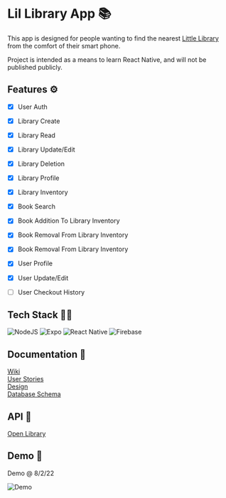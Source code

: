 
# Lil Library App 📚

This app is designed for people wanting to find the nearest [Little Library](https://littlefreelibrary.org/) from the comfort of their smart phone.  

Project is intended as a means to learn React Native, and will not be published publicly.


## Features ⚙

- [X] User Auth
- [X] Library Create
- [X] Library Read
- [X] Library Update/Edit
- [X] Library Deletion
- [X] Library Profile
- [X] Library Inventory
- [X] Book Search
- [X] Book Addition To Library Inventory
- [X] Book Removal From Library Inventory
- [X] Book Removal From Library Inventory
- [X] User Profile
- [X] User Update/Edit
- [ ] User Checkout History


## Tech Stack 👨‍💻

![NodeJS](https://img.shields.io/badge/node.js-6DA55F?style=for-the-badge&logo=node.js&logoColor=white)
![Expo](https://img.shields.io/badge/expo-1C1E24?style=for-the-badge&logo=expo&logoColor=#D04A37) 
![React Native](https://img.shields.io/badge/react_native-%2320232a.svg?style=for-the-badge&logo=react&logoColor=%2361DAFB)	
![Firebase](https://img.shields.io/badge/Firebase-039BE5?style=for-the-badge&logo=Firebase&logoColor=white)


## Documentation 📃

[Wiki](https://github.com/LaterBlackBird/Lil_Library_App/wiki)  
[User Stories](https://github.com/LaterBlackBird/Lil_Library_App/wiki/User-Stories)  
[Design](https://github.com/LaterBlackBird/Lil_Library_App/wiki/Design-&-Wireframes)  
[Database Schema](https://github.com/LaterBlackBird/Lil_Library_App/wiki/Database-Schema)  


## API 🤝
[Open Library](https://openlibrary.org/developers/api)  


## Demo 📱

Demo @ 8/2/22
<!-- ![Demo220714](https://user-images.githubusercontent.com/14840521/179003110-8853cc4b-024e-4ff8-b0af-b8fc64eecca9.gif height="50%") -->
<!-- ![Demo220802_2](https://user-images.githubusercontent.com/14840521/182405241-99863d0d-a821-4dd8-ac8f-cc01714cf710.gif) -->

<img src="https://user-images.githubusercontent.com/14840521/182405241-99863d0d-a821-4dd8-ac8f-cc01714cf710.gif" alt="Demo"/>

